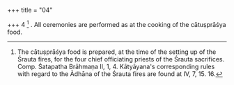 +++
title = "04"

+++
4 [^4] . All ceremonies are performed as at the cooking of the cātuṣprāśya food.


[^4]:  The cātuṣprāśya food is prepared, at the time of the setting up of the Śrauta fires, for the four chief officiating priests of the Śrauta sacrifices. Comp. Śatapatha Brāhmaṇa II, 1, 4. Kātyāyana's corresponding rules with regard to the Ādhāna of the Śrauta fires are found at IV, 7, 15. 16.
